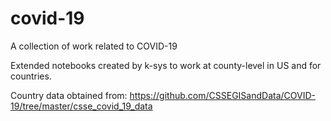 # covid-19
A collection of work related to COVID-19

Extended notebooks created by k-sys
to work at county-level in US and for countries.

Country data obtained from: https://github.com/CSSEGISandData/COVID-19/tree/master/csse_covid_19_data
